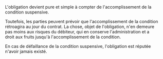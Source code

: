 L'obligation devient pure et simple à compter de l'accomplissement de la condition suspensive.


Toutefois, les parties peuvent prévoir que l'accomplissement de la condition rétroagira au jour du contrat. La chose, objet de l'obligation, n'en demeure pas moins aux risques du débiteur, qui en conserve l'administration et a droit aux fruits jusqu'à l'accomplissement de la condition.


En cas de défaillance de la condition suspensive, l'obligation est réputée n'avoir jamais existé.

